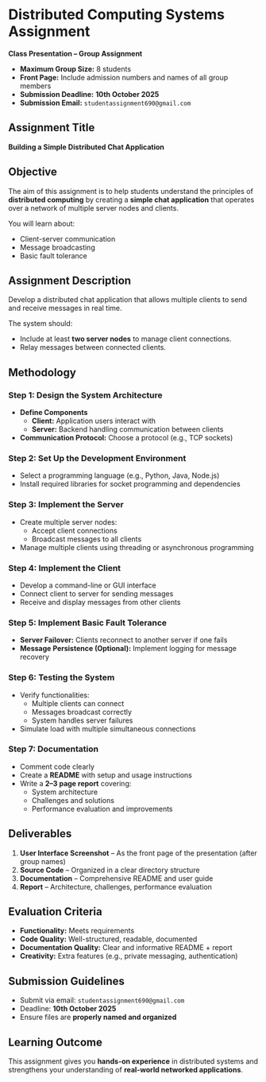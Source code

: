 # Distributed Computing Systems Assignment  
**Class Presentation – Group Assignment**  

- **Maximum Group Size:** 8 students  
- **Front Page:** Include admission numbers and names of all group members  
- **Submission Deadline:** **10th October 2025**  
- **Submission Email:** `studentassignment690@gmail.com`  

## Assignment Title  
**Building a Simple Distributed Chat Application**  

## Objective  
The aim of this assignment is to help students understand the principles of **distributed computing** by creating a **simple chat application** that operates over a network of multiple server nodes and clients.  

You will learn about:  
- Client-server communication  
- Message broadcasting  
- Basic fault tolerance  


## Assignment Description  
Develop a distributed chat application that allows multiple clients to send and receive messages in real time.  

The system should:  
- Include at least **two server nodes** to manage client connections.  
- Relay messages between connected clients.  

## Methodology  

### Step 1: Design the System Architecture  
- **Define Components**  
  - **Client:** Application users interact with  
  - **Server:** Backend handling communication between clients  
- **Communication Protocol:** Choose a protocol (e.g., TCP sockets)  

### Step 2: Set Up the Development Environment  
- Select a programming language (e.g., Python, Java, Node.js)  
- Install required libraries for socket programming and dependencies  

### Step 3: Implement the Server  
- Create multiple server nodes:  
  - Accept client connections  
  - Broadcast messages to all clients  
- Manage multiple clients using threading or asynchronous programming  

### Step 4: Implement the Client  
- Develop a command-line or GUI interface  
- Connect client to server for sending messages  
- Receive and display messages from other clients  

### Step 5: Implement Basic Fault Tolerance  
- **Server Failover:** Clients reconnect to another server if one fails  
- **Message Persistence (Optional):** Implement logging for message recovery  

### Step 6: Testing the System  
- Verify functionalities:  
  - Multiple clients can connect  
  - Messages broadcast correctly  
  - System handles server failures  
- Simulate load with multiple simultaneous connections  

### Step 7: Documentation  
- Comment code clearly  
- Create a **README** with setup and usage instructions  
- Write a **2–3 page report** covering:  
  - System architecture  
  - Challenges and solutions  
  - Performance evaluation and improvements  

## Deliverables  
1. **User Interface Screenshot** – As the front page of the presentation (after group names)  
2. **Source Code** – Organized in a clear directory structure  
3. **Documentation** – Comprehensive README and user guide  
4. **Report** – Architecture, challenges, performance evaluation  


## Evaluation Criteria  
- **Functionality:** Meets requirements  
- **Code Quality:** Well-structured, readable, documented  
- **Documentation Quality:** Clear and informative README + report  
- **Creativity:** Extra features (e.g., private messaging, authentication)  

## Submission Guidelines  
- Submit via email: `studentassignment690@gmail.com`  
- Deadline: **10th October 2025**  
- Ensure files are **properly named and organized**  

## Learning Outcome  
This assignment gives you **hands-on experience** in distributed systems and strengthens your understanding of **real-world networked applications**.
